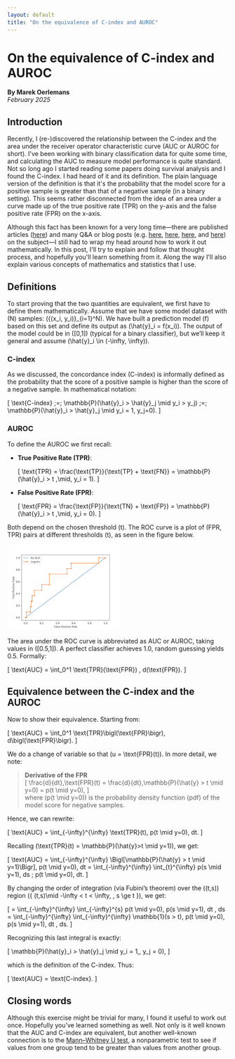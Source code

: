 ```yaml
---
layout: default
title: "On the equivalence of C-index and AUROC"
---
```


# On the equivalence of C-index and AUROC
**By Marek Oerlemans**  
_February 2025_

## Introduction

Recently, I (re-)discovered the relationship between the C-index and the area under the receiver operator characteristic curve (AUC or AUROC for short). I've been working with binary classification data for quite some time, and calculating the AUC to measure model performance is quite standard. Not so long ago I started reading some papers doing survival analysis and I found the C-index. I had heard of it and its definition. The plain language version of the definition is that it's the probability that the model score for a positive sample is greater than that of a negative sample (in a binary setting). This seems rather disconnected from the idea of an area under a curve made up of the true positive rate (TPR) on the y-axis and the false positive rate (FPR) on the x-axis.

Although this fact has been known for a very long time—there are published articles ([here](https://pubs.rsna.org/doi/10.1148/radiology.143.1.7063747)) and many Q&A or blog posts (e.g. [here](https://stats.stackexchange.com/questions/437490/what-is-the-relationship-between-the-harrels-c-and-the-auc), [here](https://stats.stackexchange.com/questions/272314/how-does-auc-of-roc-equal-concordance-probability), [here](https://stats.stackexchange.com/questions/190216/why-is-roc-auc-equivalent-to-the-probability-that-two-randomly-selected-samples), and [here](https://stats.stackexchange.com/questions/190216/why-is-roc-auc-equivalent-to-the-probability-that-two-randomly-selected-samples)) on the subject—I still had to wrap my head around how to work it out mathematically. In this post, I'll try to explain and follow that thought process, and hopefully you'll learn something from it. Along the way I'll also explain various concepts of mathematics and statistics that I use.

## Definitions

To start proving that the two quantities are equivalent, we first have to define them mathematically. Assume that we have some model dataset with \(N\) samples: \(\{(x_i, y_i)\}_{i=1}^N\). We have built a prediction model \(f\) based on this set and define its output as \(\hat{y}_i = f(x_i)\). The output of the model could be in \([0,1]\) (typical for a binary classifier), but we’ll keep it general and assume \(\hat{y}_i \in (-\infty, \infty)\).

### C-index
As we discussed, the concordance index (C-index) is informally defined as the probability that the score of a positive sample is higher than the score of a negative sample. In mathematical notation:

\[
\text{C-index} \;=\; \mathbb{P}(\hat{y}_i > \hat{y}_j \mid y_i > y_j) 
\;=\; \mathbb{P}(\hat{y}_i > \hat{y}_j \mid y_i = 1, y_j=0).
\]

### AUROC
To define the AUROC we first recall:

- **True Positive Rate (TPR)**:

  \[
  \text{TPR} = \frac{\text{TP}}{\text{TP} + \text{FN}} 
  = \mathbb{P}(\hat{y}_i > t \,\mid\, y_i = 1).
  \]

- **False Positive Rate (FPR)**:

  \[
  \text{FPR} = \frac{\text{FP}}{\text{TN} + \text{FP}} 
  = \mathbb{P}(\hat{y}_i > t \,\mid\, y_i = 0).
  \]

Both depend on the chosen threshold \(t\). The ROC curve is a plot of (FPR, TPR) pairs at different thresholds \(t\), as seen in the figure below.

![An ROC curve. The orange line denotes the output of a classification model; the blue line is the line a random chance model would get. Source.](rocplot.png)

The area under the ROC curve is abbreviated as AUC or AUROC, taking values in \([0.5,1]\). A perfect classifier achieves 1.0, random guessing yields 0.5. Formally:

\[
\text{AUC} = \int_0^1 \text{TPR}(\text{FPR}) \, d(\text{FPR}).
\]

## Equivalence between the C-index and the AUROC

Now to show their equivalence. Starting from:

\[
\text{AUC} 
= \int_0^1 \text{TPR}\bigl(\text{FPR}\bigr)\, d\bigl(\text{FPR}\bigr).
\]

We do a change of variable so that \(u = \text{FPR}(t)\). In more detail, we note:

> **Derivative of the FPR**  
> \[
> \frac{d}{dt}\,\text{FPR}(t) 
> = \frac{d}{dt}\,\mathbb{P}(\hat{y} > t \mid y=0) 
> = p(t \mid y=0),
> \]  
> where \(p(t \mid y=0)\) is the probability density function (pdf) of the model score for negative samples.

Hence, we can rewrite:

\[
\text{AUC} 
= \int_{-\infty}^{\infty} \text{TPR}(t)\, p(t \mid y=0)\, dt.
\]

Recalling \(\text{TPR}(t) = \mathbb{P}(\hat{y}>t \mid y=1)\), we get:

\[
\text{AUC} 
= \int_{-\infty}^{\infty} \Bigl[\mathbb{P}(\hat{y} > t \mid y=1)\Bigr]\, p(t \mid y=0)\, dt 
= \int_{-\infty}^{\infty} \int_{t}^{\infty} p(s \mid y=1)\, ds \; p(t \mid y=0)\, dt.
\]

By changing the order of integration (via Fubini’s theorem) over the \((t,s)\) region \(\{ (t,s)\mid -\infty < t < \infty, \, s \ge t \}\), we get:

\[
= \int_{-\infty}^{\infty} \int_{-\infty}^{s} p(t \mid y=0)\, p(s \mid y=1)\, dt \, ds 
= \int_{-\infty}^{\infty} \int_{-\infty}^{\infty} \mathbb{1}(s > t)\, p(t \mid y=0)\, p(s \mid y=1)\, dt \, ds.
\]

Recognizing this last integral is exactly:

\[
\mathbb{P}(\hat{y}_i > \hat{y}_j \mid y_i = 1,\, y_j = 0),
\]

which is the definition of the C-index. Thus:

\[
\text{AUC} = \text{C-index}.
\]

## Closing words

Although this exercise might be trivial for many, I found it useful to work out once. Hopefully you’ve learned something as well. Not only is it well known that the AUC and C-index are equivalent, but another well-known connection is to the [Mann–Whitney U test](https://en.wikipedia.org/wiki/Mann%E2%80%93Whitney_U_test), a nonparametric test to see if values from one group tend to be greater than values from another group.
